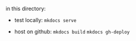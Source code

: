 in this directory:
- test locally:
`mkdocs serve`

- host on github:
`mkdocs build`
`mkdocs gh-deploy`

